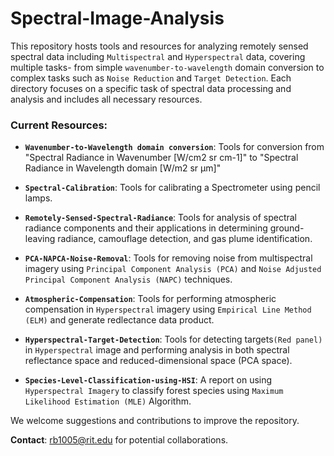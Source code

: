 # Spectral-Image-Analysis

This repository hosts tools and resources for analyzing remotely sensed spectral data including `Multispectral` and `Hyperspectral` data, covering multiple tasks- from simple `wavenumber-to-wavelength` domain conversion to complex tasks such as `Noise Reduction` and `Target Detection`. Each directory focuses on a specific task of spectral data processing and analysis and includes all necessary resources.

### Current Resources:
- **`Wavenumber-to-Wavelength domain conversion`**: Tools for conversion from "Spectral Radiance in Wavenumber [W/cm2 sr cm-1]" to "Spectral Radiance in Wavelength domain [W/m2 sr μm]"

- **`Spectral-Calibration`**: Tools for calibrating a Spectrometer using pencil lamps.

- **`Remotely-Sensed-Spectral-Radiance`**: Tools for analysis of spectral radiance components and their applications in determining ground-leaving radiance, camouflage detection, and gas plume identification.

- **`PCA-NAPCA-Noise-Removal`**: Tools for removing noise from multispectral imagery using `Principal Component Analysis (PCA)` and `Noise Adjusted Principal Component Analysis (NAPC)` techniques.

- **`Atmospheric-Compensation`**: Tools for performing atmospheric compensation in `Hyperspectral` imagery using `Empirical Line Method (ELM)` and generate redlectance data product.

- **`Hyperspectral-Target-Detection`**: Tools for detecting targets`(Red panel)` in `Hyperspectral` image and performing analysis in both spectral reflectance space and reduced-dimensional space (PCA space).

- **`Species-Level-Classification-using-HSI`**: A report on using `Hyperspectral Imagery` to classify forest species using `Maximum Likelihood Estimation (MLE)` Algorithm.

We welcome suggestions and contributions to improve the repository.  

**Contact**: [rb1005@rit.edu](mailto:rb1005@rit.edu) for potential collaborations.

